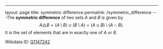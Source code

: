 ---
 layout: page
 title: symmetric difference
 permalink: /symmetric_difference
---The **symmetric difference** of two sets $A$ and $B$ is given by $$A\triangle B = (A\setminus B)\cup(B\setminus A) = (A\cup B)\setminus (A\cap B).$$ It is the set of elements that are in exactly one of $A$ or $B$.

Wikidata ID: [Q1147242](https://www.wikidata.org/wiki/Q1147242)